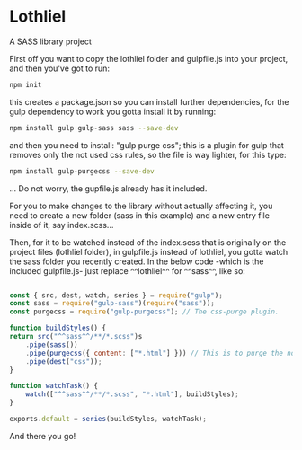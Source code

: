 # Lothliel

A SASS library project

First off you want to copy the lothliel folder and gulpfile.js into your project, and then you've got to run:

```bash
npm init
```

this creates a package.json so you can install further dependencies, for the gulp dependency to work you gotta install it by running:

```bash
npm install gulp gulp-sass sass --save-dev
```

and then you need to install: "gulp purge css"; this is a plugin for gulp that removes only the not used css rules, so the file is way lighter, for this type:

```bash
npm install gulp-purgecss --save-dev
```

... Do not worry, the gupfile.js already has it included.

For you to make changes to the library without actually affecting it, you need to create a new folder (sass in this example) and a new entry file inside of it, say index.scss...

Then, for it to be watched instead of the index.scss that is originally on the project files (lothliel folder), in gulpfile.js instead of lothliel, you gotta watch the sass folder you recently created. In the below code -which is the included gulpfile.js- just replace ^^lothliel^^ for ^^sass^^, like so:

```javascript

const { src, dest, watch, series } = require("gulp");
const sass = require("gulp-sass")(require("sass"));
const purgecss = require("gulp-purgecss"); // The css-purge plugin.

function buildStyles() {
return src("^^sass^^/**/*.scss")s
    .pipe(sass())
    .pipe(purgecss({ content: ["*.html"] })) // This is to purge the non-used css files on the output file (index.css)
    .pipe(dest("css"));
}

function watchTask() {
    watch(["^^sass^^/**/*.scss", "*.html"], buildStyles);
}

exports.default = series(buildStyles, watchTask);

```

And there you go!

